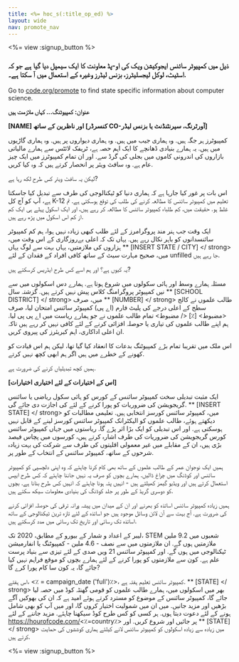 ```yaml
---
title: <%= hoc_s(:title_op_ed) %>
layout: wide
nav: promote_nav
---
```

<%= view :signup_button %>

### ذیل میں کمپیوٹر سائنس ایجوکیشن ویک کی او-پڈ معاونت کا ایک سیمپل دیا گیا ہے جو کہ اسٹیٹ، لوکل لیجسلیٹرز، بزنس لیڈرز وغیرہ کے استعمال میں آ سکتا ہے۔.

  


Go to [code.org/promote](<%= codeorg_url('/promote') %>) to find state specific information about computer science.

**عنوان: کمپیوٹنگ... کہاں ملازمت ہیں**

**[NAME] اور ناظرین کے ساتھ [کنسرڈر CO-آورٹرنگ، سپرنٹنڈنٹ یا بزنس لیڈر]**

کمپیوٹرز ہر جگہ ہیں. وہ ہماری جیب میں ہیں. وہ ہماری دیواروں پر ہیں. وہ ہماری گاڑیوں میں ہیں. یہ ہمارے بنیادی ڈھانچے کا ایک اہم حصہ ہے، ٹریفک لائٹس سے ہمارے مالیاتی بازاروں کی اندرونی کاموں میں بجلی کی گرڈ سے. اور ان تمام کمپیوٹرز میں ایک چیز عام ہے. وہ سافٹ ویئر پر انحصار کرتے ہیں کہ وہ کیا کریں.

لیکن یہ سافٹ ویئر کس طرح لکھ رہا ہے?

اس بات پر غور کیا جارہا ہے کہ ہماری دنیا کو ٹیکنالوجی کی طرف سے تبدیل کیا جاسکتا ہے، آپ کو آج کل K-12 تعلیم میں کمپیوٹر سائنس کا مطالعہ کرنے کی طلب کی توقع ہوسکتی ہے. تم غلط ہو. حقیقت میں، کم طلباء کمپیوٹر سائنس کا مطالعہ کر رہے ہیں، اور ایک اسکول پہلے ہی ایک کم از کم اس اسکول میں پڑھ رہے ہیں.

ایک وقت جب ہنر مند پروگرامرز کے لئے طلب کبھی زیادہ نہیں ہوا، ہم کم کمپیوٹر سائنسدانوں کو باہر نکال رہے ہیں. یہاں تک کہ اعلی بےروزگاری کے اس وقت میں، ہزاروں کی ملازمتیں، یہاں بہت سے لوگ یہاں ** [INSERT STATE / CITY] </ strong> میں، صحیح مہارت سیٹ کے ساتھ کافی افراد کے فقدان کے لئے unfilled جا رہے ہیں.</p> 

یہ کیوں ہے؟ اور ہم اسے کس طرح ایڈریس کرسکتے ہیں?

مسئلہ ہمارے وسط اور ہائی سکولوں میں شروع ہوتا ہے. ہمارے دس اسکولوں میں سے نیں کمپیوٹر پروگرامنگ کلاس پیش نہیں کرتے ہیں. گزشتہ سال ** [SCHOOL DISTRICT] </ strong> میں، صرف ** [NUMBER] </ strong> طالب علموں نے کالج سطح کے اعلی درجے کی پلیٹ فارم (اے پی) کمپیوٹر سائنس امتحان لیا، صرف <مضبوط> [٪] </ مضبوط> تمام طالب علموں نے جو ہمارے ریاست میں اے پی پی لیا. ہم اپنے طالب علموں کی تیاری یا حوصلہ افزائی کرنے کے لئے کافی نہیں کر رہے ہیں تاکہ ان اعلی اداکاری، اہم کیریئرز کی پیروی کریں.</p> 

اس ملک میں تقریبا تمام بڑے کمپیوٹنگ بدعات کا انعقاد کیا گیا تھا، لیکن ہم اس قیادت کو کھونے کے خطرے میں ہیں اگر ہم ابھی کچھ نہیں کرتے.

ہمیں کچھ تبدیلیاں کرنے کی ضرورت ہے.

**[اس کے اختیارات کے لئے اختیاری اختیارات]**

ایک مثبت تبدیلی سخت کمپیوٹر سائنس کے کورس کو ہائی سکول ریاضی یا سائنس گریجویشن کی ضروریات کو پورا کرنے کے لئے کی اجازت دی جائے گی. ** [INSERT STATE] </ strong> میں، کمپیوٹر سائنس کورسز انتخابی ہیں. تعلیمی مطالبات کو دیکھتے ہوئے، طالب علموں کو الیکٹرانک کمپیوٹر سائنس کورسز لینے کے قابل نہیں ہوسکتی ہے. اور اس تبدیلی کو ایک بڑا اثر پڑے گا. ریاستوں میں جہاں کمپیوٹر سائنس کورس گریجویشن کی ضروریات کی طرف اشارہ کرتے ہیں، کورسوں میں پچاس فیصد بڑی ہیں، ان کے مقابلے میں غیر معمولی اقلیتوں کی طرف سے شرکت کی بہت زیادہ شرحوں کے ساتھ، کمپیوٹر سائنس کے انتخاب کے طور پر.</p> 

ہمیں ایک نوجوان عمر کے طالب علموں کے ساتھ بھی کام کرنا چاہئے کہ وہ اپنی دلچسپی کو کمپیوٹر سائنس اور کوڈنگ میں چراغ ڈالیں. ہمارے بچوں کو صرف یہ نہیں جاننا چاہئے کہ کس طرح ایپس استعمال کرتے ہیں اور ویڈیو گیمز کھیلتے ہیں - انہیں پتہ ہونا چاہئے کہ انہیں کس طرح بنانا ہے. بچوں کو دوسری گریڈ کے طور پر جلد کوڈنگ کی بنیادی معلومات سیکھ سکتے ہیں.

ہمیں زیادہ کمپیوٹر سائنس اساتذہ کو بھرنے اور ان کے میدان میں پیشہ ورانہ ترقی کی حوصلہ افزائی کرنے کی ضرورت ہے. آج بہت سے آن لائن وسائل موجود ہیں جو اساتذہ کے لئے تازہ ترین ٹیکنالوجی کے ساتھ اساتذہ تک رسائی اور تاریخ تک رسائی میں مدد کرسکتے ہیں.

لیبر کے اعداد و شمار کے بیورو کے مطابق، 2020 تک، STEM شعبوں میں 9.2 ملین ملازمتیں ہوں گے. ان ملازمتوں میں سے نصف - 4.6 ملین - کمپیوٹنگ یا انفارمیشن ٹیکنالوجی میں ہوں گے. اور کمپیوٹر سائنس 21 ویں صدی کے لئے تیزی سے بنیاد پرست علم ہے. کون سے ملازمتوں کو پورا کرنے کے لئے ہمارے بچوں کو موقع فراہم نہیں کیا جائے گا، یہ کون سا کام پورا کرے گا?

اس ہفتے، <٪ = campaign_date ('full')٪>، کمپیوٹر سائنس تعلیم ہفتہ ہے. ** [STATE] </ strong> بھر میں اسکولوں میں، ہمارے طالب علموں کو قومی گھنٹہ کوڈ میں حصہ لیا جائے گا، کمپیوٹر سائنس کے موضوع کو مسترد کرتے ہوئے امید ہے کہ ان کی بھوکیں آگے بڑھیں اور مزید جانیں. میں ان میں شمولیت اختیار کروں گا، اور میں آپ کو بھی شامل ہونے کے لئے دعوت دیتا ہوں. ہر کسی کو کس طرح کوڈ سیکھنا چاہئے. مزید جاننے کے لئے https://hourofcode.com/<٪=country٪> پر جائیں اور شروع کریں. اور ** [STATE] </ strong> میں زیادہ سے زیادہ اسکولوں کو کمپیوٹر سائنس لانے کیلئے ہماری کوششوں کی حمایت کرتے ہیں.</p> 

<%= view :signup_button %>